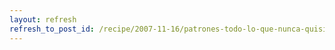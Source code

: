 ```yaml
---
layout: refresh
refresh_to_post_id: /recipe/2007-11-16/patrones-todo-lo-que-nunca-quisiste-saber-y-siempre-evitaste-preguntar.html
---
```

